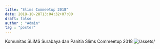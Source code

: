 ```yaml
---
title: "Slims Commeetup 2018"
date: 2018-10-28T13:04:32+07:00
draft: false
author : "Admin"
tag : "poster"
---
```


Komunitas SLiMS Surabaya dan Panitia Slims Commeetup 2018
![/assets/](/assets/poster-slims-commet-2018.jpg)